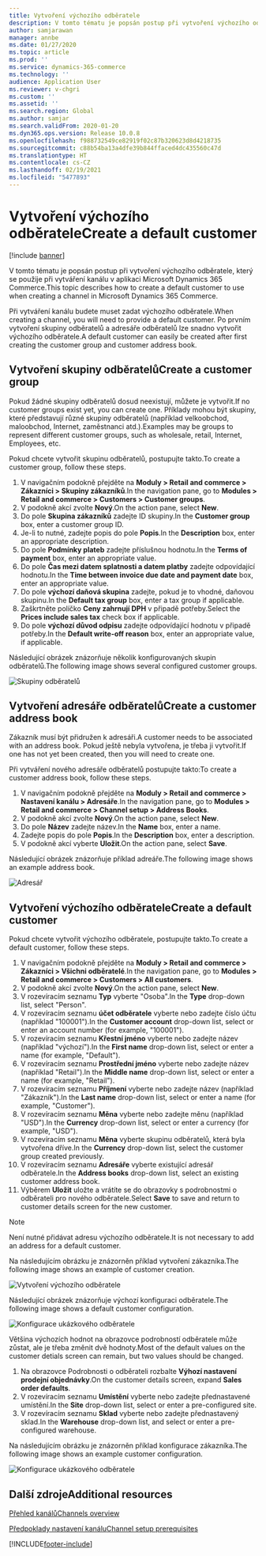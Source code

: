 ```yaml
---
title: Vytvoření výchozího odběratele
description: V tomto tématu je popsán postup při vytvoření výchozího odběratele, který se použije při vytváření kanálu v aplikaci Microsoft Dynamics 365 Commerce.
author: samjarawan
manager: annbe
ms.date: 01/27/2020
ms.topic: article
ms.prod: ''
ms.service: dynamics-365-commerce
ms.technology: ''
audience: Application User
ms.reviewer: v-chgri
ms.custom: ''
ms.assetid: ''
ms.search.region: Global
ms.author: samjar
ms.search.validFrom: 2020-01-20
ms.dyn365.ops.version: Release 10.0.8
ms.openlocfilehash: f988732549ce82919f02c87b320623d8d4218735
ms.sourcegitcommit: c88b54ba13a4dfe39b844ffaced4dc435560c47d
ms.translationtype: HT
ms.contentlocale: cs-CZ
ms.lasthandoff: 02/19/2021
ms.locfileid: "5477893"
---
```

# <a name="create-a-default-customer"></a><span data-ttu-id="37aeb-103">Vytvoření výchozího odběratele</span><span class="sxs-lookup"><span data-stu-id="37aeb-103">Create a default customer</span></span>

[!include [banner](includes/banner.md)]

<span data-ttu-id="37aeb-104">V tomto tématu je popsán postup při vytvoření výchozího odběratele, který se použije při vytváření kanálu v aplikaci Microsoft Dynamics 365 Commerce.</span><span class="sxs-lookup"><span data-stu-id="37aeb-104">This topic describes how to create a default customer to use when creating a channel in Microsoft Dynamics 365 Commerce.</span></span>

<span data-ttu-id="37aeb-105">Při vytváření kanálu budete muset zadat výchozího odběratele.</span><span class="sxs-lookup"><span data-stu-id="37aeb-105">When creating a channel, you will need to provide a default customer.</span></span> <span data-ttu-id="37aeb-106">Po prvním vytvoření skupiny odběratelů a adresáře odběratelů lze snadno vytvořit výchozího odběratele.</span><span class="sxs-lookup"><span data-stu-id="37aeb-106">A default customer can easily be created after first creating the customer group and customer address book.</span></span>

## <a name="create-a-customer-group"></a><span data-ttu-id="37aeb-107">Vytvoření skupiny odběratelů</span><span class="sxs-lookup"><span data-stu-id="37aeb-107">Create a customer group</span></span>

<span data-ttu-id="37aeb-108">Pokud žádné skupiny odběratelů dosud neexistují, můžete je vytvořit.</span><span class="sxs-lookup"><span data-stu-id="37aeb-108">If no customer groups exist yet, you can create one.</span></span> <span data-ttu-id="37aeb-109">Příklady mohou být skupiny, které představují různé skupiny odběratelů (například velkoobchod, maloobchod, Internet, zaměstnanci atd.).</span><span class="sxs-lookup"><span data-stu-id="37aeb-109">Examples may be groups to represent different customer groups, such as wholesale, retail, Internet, Employees, etc.</span></span>

<span data-ttu-id="37aeb-110">Pokud chcete vytvořit skupinu odběratelů, postupujte takto.</span><span class="sxs-lookup"><span data-stu-id="37aeb-110">To create a customer group, follow these steps.</span></span>

1. <span data-ttu-id="37aeb-111">V navigačním podokně přejděte na **Moduly \> Retail and commerce \> Zákazníci \> Skupiny zákazníků**.</span><span class="sxs-lookup"><span data-stu-id="37aeb-111">In the navigation pane, go to **Modules \> Retail and commerce \> Customers \> Customer groups**.</span></span>
1. <span data-ttu-id="37aeb-112">V podokně akcí zvolte **Nový**.</span><span class="sxs-lookup"><span data-stu-id="37aeb-112">On the action pane, select **New**.</span></span>
1. <span data-ttu-id="37aeb-113">Do pole **Skupina zákazníků** zadejte ID skupiny.</span><span class="sxs-lookup"><span data-stu-id="37aeb-113">In the **Customer group** box, enter a customer group ID.</span></span>
1. <span data-ttu-id="37aeb-114">Je-li to nutné, zadejte popis do pole **Popis**.</span><span class="sxs-lookup"><span data-stu-id="37aeb-114">In the **Description** box, enter an appropriate description.</span></span>
1. <span data-ttu-id="37aeb-115">Do pole **Podmínky plateb** zadejte příslušnou hodnotu.</span><span class="sxs-lookup"><span data-stu-id="37aeb-115">In the **Terms of payment** box, enter an appropriate value.</span></span>
1. <span data-ttu-id="37aeb-116">Do pole **Čas mezi datem splatnosti a datem platby** zadejte odpovídající hodnotu.</span><span class="sxs-lookup"><span data-stu-id="37aeb-116">In the **Time between invoice due date and payment date** box, enter an appropriate value.</span></span>
1. <span data-ttu-id="37aeb-117">Do pole **výchozí daňová skupina** zadejte, pokud je to vhodné, daňovou skupinu.</span><span class="sxs-lookup"><span data-stu-id="37aeb-117">In the **Default tax group** box, enter a tax group if applicable.</span></span>
1. <span data-ttu-id="37aeb-118">Zaškrtněte políčko **Ceny zahrnují DPH** v připadě potřeby.</span><span class="sxs-lookup"><span data-stu-id="37aeb-118">Select the **Prices include sales tax** check box if applicable.</span></span>
1. <span data-ttu-id="37aeb-119">Do pole **výchozí důvod odpisu** zadejte odpovídající hodnotu v připadě potřeby.</span><span class="sxs-lookup"><span data-stu-id="37aeb-119">In the **Default write-off reason** box, enter an appropriate value, if applicable.</span></span>

<span data-ttu-id="37aeb-120">Následující obrázek znázorňuje několik konfigurovaných skupin odběratelů.</span><span class="sxs-lookup"><span data-stu-id="37aeb-120">The following image shows several configured customer groups.</span></span>

![Skupiny odběratelů](media/customer-groups.png)

## <a name="create-a-customer-address-book"></a><span data-ttu-id="37aeb-122">Vytvoření adresáře odběratelů</span><span class="sxs-lookup"><span data-stu-id="37aeb-122">Create a customer address book</span></span>

<span data-ttu-id="37aeb-123">Zákazník musí být přidružen k adresáři.</span><span class="sxs-lookup"><span data-stu-id="37aeb-123">A customer needs to be associated with an address book.</span></span> <span data-ttu-id="37aeb-124">Pokud ještě nebyla vytvořena, je třeba ji vytvořit.</span><span class="sxs-lookup"><span data-stu-id="37aeb-124">If one has not yet been created, then you will need to create one.</span></span>

<span data-ttu-id="37aeb-125">Při vytváření nového adresáře odběratelů postupujte takto:</span><span class="sxs-lookup"><span data-stu-id="37aeb-125">To create a customer address book, follow these steps.</span></span>

1. <span data-ttu-id="37aeb-126">V navigačním podokně přejděte na **Moduly \> Retail and commerce \> Nastavení kanálu \> Adresáře**.</span><span class="sxs-lookup"><span data-stu-id="37aeb-126">In the navigation pane, go to **Modules \> Retail and commerce \> Channel setup \> Address Books**.</span></span>
1. <span data-ttu-id="37aeb-127">V podokně akcí zvolte **Nový**.</span><span class="sxs-lookup"><span data-stu-id="37aeb-127">On the action pane, select **New**.</span></span>
1. <span data-ttu-id="37aeb-128">Do pole **Název** zadejte název.</span><span class="sxs-lookup"><span data-stu-id="37aeb-128">In the **Name** box, enter a name.</span></span>
1. <span data-ttu-id="37aeb-129">Zadejte popis do pole **Popis**.</span><span class="sxs-lookup"><span data-stu-id="37aeb-129">In the **Description** box, enter a description.</span></span>
1. <span data-ttu-id="37aeb-130">V podokně akcí vyberte **Uložit**.</span><span class="sxs-lookup"><span data-stu-id="37aeb-130">On the action pane, select **Save**.</span></span>

<span data-ttu-id="37aeb-131">Následující obrázek znázorňuje příklad adreáře.</span><span class="sxs-lookup"><span data-stu-id="37aeb-131">The following image shows an example address book.</span></span>

![Adresář](media/address-book.png)

## <a name="create-a-default-customer"></a><span data-ttu-id="37aeb-133">Vytvoření výchozího odběratele</span><span class="sxs-lookup"><span data-stu-id="37aeb-133">Create a default customer</span></span>

<span data-ttu-id="37aeb-134">Pokud chcete vytvořit výchozího odběratele, postupujte takto.</span><span class="sxs-lookup"><span data-stu-id="37aeb-134">To create a default customer, follow these steps.</span></span>

1. <span data-ttu-id="37aeb-135">V navigačním podokně přejděte na **Moduly \> Retail and commerce \> Zákazníci \> Všichni odběratelé**.</span><span class="sxs-lookup"><span data-stu-id="37aeb-135">In the navigation pane, go to **Modules \> Retail and commerce \> Customers \> All customers**.</span></span>
1. <span data-ttu-id="37aeb-136">V podokně akcí zvolte **Nový**.</span><span class="sxs-lookup"><span data-stu-id="37aeb-136">On the action pane, select **New**.</span></span>
1. <span data-ttu-id="37aeb-137">V rozevíracím seznamu **Typ** vyberte "Osoba".</span><span class="sxs-lookup"><span data-stu-id="37aeb-137">In the **Type** drop-down list, select "Person".</span></span>
1. <span data-ttu-id="37aeb-138">V rozevíracím seznamu **účet odběratele** vyberte nebo zadejte číslo účtu (například "100001").</span><span class="sxs-lookup"><span data-stu-id="37aeb-138">In the **Customer account** drop-down list, select or enter an account number (for example, "100001").</span></span>
1. <span data-ttu-id="37aeb-139">V rozevíracím seznamu **Křestní jméno** vyberte nebo zadejte název (například "výchozí").</span><span class="sxs-lookup"><span data-stu-id="37aeb-139">In the **First name** drop-down list, select or enter a name (for example, "Default").</span></span>
1. <span data-ttu-id="37aeb-140">V rozevíracím seznamu **Prostřední jméno** vyberte nebo zadejte název (například "Retail").</span><span class="sxs-lookup"><span data-stu-id="37aeb-140">In the **Middle name** drop-down list, select or enter a name (for example, "Retail").</span></span>
1. <span data-ttu-id="37aeb-141">V rozevíracím seznamu **Příjmení** vyberte nebo zadejte název (například "Zákazník").</span><span class="sxs-lookup"><span data-stu-id="37aeb-141">In the **Last name** drop-down list, select or enter a name (for example, "Customer").</span></span>
1. <span data-ttu-id="37aeb-142">V rozevíracím seznamu **Měna** vyberte nebo zadejte měnu (například "USD").</span><span class="sxs-lookup"><span data-stu-id="37aeb-142">In the **Currency** drop-down list, select or enter a currency (for example, "USD").</span></span>
1. <span data-ttu-id="37aeb-143">V rozevíracím seznamu **Měna** vyberte skupinu odběratelů, která byla vytvořena dříve.</span><span class="sxs-lookup"><span data-stu-id="37aeb-143">In the **Currency** drop-down list, select the customer group created previously.</span></span>
1. <span data-ttu-id="37aeb-144">V rozevíracím seznamu **Adresáře** vyberte existující adresář odběratele.</span><span class="sxs-lookup"><span data-stu-id="37aeb-144">In the **Address books**  drop-down list, select an existing customer address book.</span></span>
1. <span data-ttu-id="37aeb-145">Výběrem **Uložit** uložte a vrátíte se do obrazovky s podrobnostmi o odběrateli pro nového odběratele.</span><span class="sxs-lookup"><span data-stu-id="37aeb-145">Select **Save** to save and return to customer details screen for the new customer.</span></span>

> [!NOTE]
> <span data-ttu-id="37aeb-146">Není nutné přidávat adresu výchozího odběratele.</span><span class="sxs-lookup"><span data-stu-id="37aeb-146">It is not necessary to add an address for a default customer.</span></span>

<span data-ttu-id="37aeb-147">Na následujícím obrázku je znázorněn příklad vytvoření zákazníka.</span><span class="sxs-lookup"><span data-stu-id="37aeb-147">The following image shows an example of customer creation.</span></span>

![Vytvoření výchozího odběratele](media/default-customer-creation.png)

<span data-ttu-id="37aeb-149">Následující obrázek znázorňuje výchozí konfiguraci odběratele.</span><span class="sxs-lookup"><span data-stu-id="37aeb-149">The following image shows a default customer configuration.</span></span>

![Konfigurace ukázkového odběratele](media/default-customer-configuration1.png)

<span data-ttu-id="37aeb-151">Většina výchozích hodnot na obrazovce podrobností odběratele může zůstat, ale je třeba změnit dvě hodnoty.</span><span class="sxs-lookup"><span data-stu-id="37aeb-151">Most of the default values on the customer detials screen can remain, but two values should be changed.</span></span>

1. <span data-ttu-id="37aeb-152">Na obrazovce Podrobnosti o odběrateli rozbalte **Výhozí nastavení prodejní objednávky**.</span><span class="sxs-lookup"><span data-stu-id="37aeb-152">On the customer details screen, expand **Sales order defaults**.</span></span>
1. <span data-ttu-id="37aeb-153">V rozevíracím seznamu **Umístění** vyberte nebo zadejte přednastavené umístění.</span><span class="sxs-lookup"><span data-stu-id="37aeb-153">In the **Site** drop-down list, select or enter a pre-configured site.</span></span>
1. <span data-ttu-id="37aeb-154">V rozevíracím seznamu **Sklad** vyberte nebo zadejte přednastavený sklad.</span><span class="sxs-lookup"><span data-stu-id="37aeb-154">In the **Warehouse** drop-down list, and select or enter a pre-configured warehouse.</span></span>

<span data-ttu-id="37aeb-155">Na následujícím obrázku je znázorněn příklad konfigurace zákazníka.</span><span class="sxs-lookup"><span data-stu-id="37aeb-155">The following image shows an example customer configuration.</span></span>

![Konfigurace ukázkového odběratele](media/default-customer-configuration2.png)

## <a name="additional-resources"></a><span data-ttu-id="37aeb-157">Další zdroje</span><span class="sxs-lookup"><span data-stu-id="37aeb-157">Additional resources</span></span>

[<span data-ttu-id="37aeb-158">Přehled kanálů</span><span class="sxs-lookup"><span data-stu-id="37aeb-158">Channels overview</span></span>](channels-overview.md)

[<span data-ttu-id="37aeb-159">Předpoklady nastavení kanálu</span><span class="sxs-lookup"><span data-stu-id="37aeb-159">Channel setup prerequisites</span></span>](channels-prerequisites.md)


[!INCLUDE[footer-include](../includes/footer-banner.md)]
